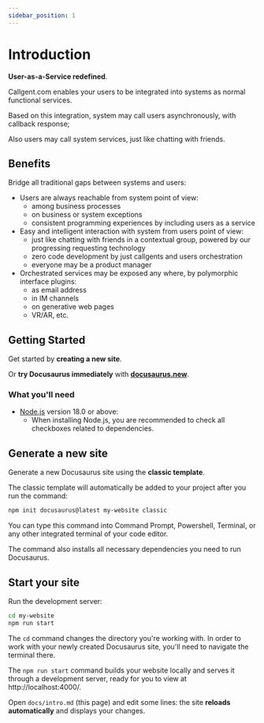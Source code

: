 ```yaml
---
sidebar_position: 1
---
```


# Introduction

**User-as-a-Service redefined**.

Callgent.com enables your users to be integrated into systems as normal functional services.

Based on this integration, system may call users asynchronously, with callback response;

Also users may call system services, just like chatting with friends.

## Benefits

Bridge all traditional gaps between systems and users:

- Users are always reachable from system point of view:
  - among business processes
  - on business or system exceptions
  - consistent programming experiences by including users as a service
- Easy and intelligent interaction with system from users point of view:
  - just like chatting with friends in a contextual group, powered by our progressing requesting technology
  - zero code development by just callgents and users orchestration
  - everyone may be a product manager
- Orchestrated services may be exposed any where, by polymorphic interface plugins:
  - as email address
  - in IM channels
  - on generative web pages
  - VR/AR, etc.

## Getting Started

Get started by **creating a new site**.

Or **try Docusaurus immediately** with **[docusaurus.new](https://docusaurus.new)**.

### What you'll need

- [Node.js](https://nodejs.org/en/download/) version 18.0 or above:
  - When installing Node.js, you are recommended to check all checkboxes related to dependencies.

## Generate a new site

Generate a new Docusaurus site using the **classic template**.

The classic template will automatically be added to your project after you run the command:

```bash
npm init docusaurus@latest my-website classic
```

You can type this command into Command Prompt, Powershell, Terminal, or any other integrated terminal of your code editor.

The command also installs all necessary dependencies you need to run Docusaurus.

## Start your site

Run the development server:

```bash
cd my-website
npm run start
```

The `cd` command changes the directory you're working with. In order to work with your newly created Docusaurus site, you'll need to navigate the terminal there.

The `npm run start` command builds your website locally and serves it through a development server, ready for you to view at http://localhost:4000/.

Open `docs/intro.md` (this page) and edit some lines: the site **reloads automatically** and displays your changes.
